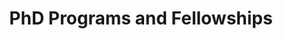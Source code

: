 ---
widget: portfolio
headless: true  # This file represents a page section.
weight: 20

# ... Put Your Section Options Here (title etc.) ...
title: PhD Programs and Fellowships
subtitle: "\n"

content:
  # Page type to display. E.g. project.
  page_type: post

  # Default filter index (e.g. 0 corresponds to the first `filter_button` instance below)
  filter_default: 0

  # Filter toolbar (optional).
  # Add or remove as many filters (`filter_button` instances) as you like.
  # To show all items, set `tag` to "*".
  # To filter by a specific tag, set `tag` to an existing tag name.
  # To remove toolbar, delete/comment all instances of `filter_button` below.
  filter_button:
    - name: All
      tag: "pf"
    - name: PhD Programs
      tag: "phd"
    - name: Fellowships
      tag: "fellowship"
design:
  # Choose how many columns the section has. Valid values: 1 or 2.
  columns: '2'
  # Toggle between the various page layout types.
  #   1 = List
  #   2 = Compact  
  #   3 = Card
  #   5 = Showcase
  view: 2
  # For Showcase view, flip alternate rows?
  flip_alt_rows: false
---